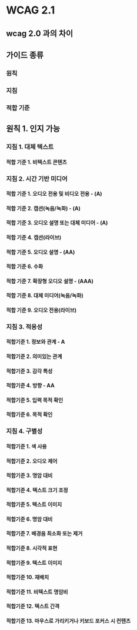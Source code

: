 # WCAG 2.1

## wcag 2.0 과의 차이

## 가이드 종류

### 원칙

### 지침

### 적합 기준

## 원칙 1. 인지 가능

### 지침 1. 대체 텍스트

#### 적합 기준 1. 비텍스트 콘텐츠

### 지침 2. 시간 기반 미디어

#### 적합 기준 1. 오디오 전용 및 비디오 전용 - (A)

#### 적합 기준 2. 캡션(녹음/녹화) - (A)

#### 적합 기준 3. 오디오 설명 또는 대체 미디어 - (A)

#### 적합 기준 4. 캡션(라이브)

#### 적합 기준 5. 오디오 설명 - (AA)

#### 적합 기준 6. 수화

#### 적합 기준 7. 확장형 오디오 설명 - (AAA)

#### 적합 기준 8. 대체 미디어(녹음/녹화)

#### 적합 기준 9. 오디오 전용(라이브)

### 지침 3. 적응성

#### 적합기준 1. 정보와 관계 - A

#### 적합기준 2. 의미있는 관계

#### 적합기준 3. 감각 특성

#### 적합기준 4. 방향 - AA

#### 적합기준 5. 입력 목적 확인

#### 적합기준 6. 목적 확인

### 지침 4. 구별성

#### 적합기준 1. 색 사용

#### 적합기준 2. 오디오 제어

#### 적합기준 3. 명암 대비

#### 적합기준 4. 텍스트 크기 조정

#### 적합기준 5. 텍스트 이미지

#### 적합기준 6. 명암 대비

#### 적합기준 7. 배경음 최소화 또는 제거

#### 적합기준 8. 시각적 표현

#### 적합기준 9. 텍스트 이미지

#### 적합기준 10. 재배치

#### 적합기준 11. 비텍스트 명암비

#### 적합기준 12. 텍스트 간격

#### 적합기준 13. 마우스로 가리키거나 키보드 포커스 시 컨텐츠

